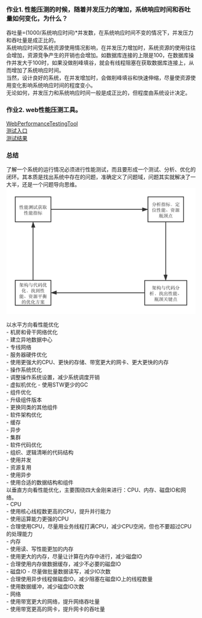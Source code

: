 ### 作业1. 性能压测的时候，随着并发压力的增加，系统响应时间和吞吐量如何变化，为什么？  
吞吐量=(1000/系统响应时间)*并发数，在系统响应时间不变的情况下，并发压力和吞吐量是成正比的。  
系统响应时间受系统资源使用情况影响，在并发压力增加时，系统资源的使用往往会增加，资源竞争产生的开销也会增加。如数据库连接的上限是100，在数据库操作并发大于100时，如果没做削峰填谷，就会有线程阻塞在获取数据库连接上，从而增加了系统响应时间。  
当然，设计良好的系统，在并发增加时，会做削峰填谷和快速伸缩，尽量使资源使用变化影响系统响应时间的程度变小。  
无论如何，并发压力和系统响应时间一般是成正比的，但程度由系统设计决定。  

### 作业2. web性能压测工具。  
[WebPerformanceTestingTool](code/WebPerformanceTestingTool.java)   
[测试入口](code/Testing.java)  
[测试结果](code/output.md)


### 总结  
了解一个系统的运行情况必须进行性能测试，而且要形成一个测试、分析、优化的闭环。其本质是找出系统中存在的问题，准确定义了问题域，问题其实就解决了一大半，还是一个问题导向思维。  
![性能优化](性能优化流程.png)   

以水平方向看性能优化  
    - 机房和骨干网络优化  
        - 建立异地数据中心  
        - 专线网络  
    - 服务器硬件优化  
        - 使用更强大的CPU、更快的存储、带宽更大的网卡、更大更快的内存  
    - 操作系统优化  
        - 调整操作系统设置，减少系统调度开销  
    - 虚拟机优化 
        - 使用STW更少的GC  
    - 组件优化  
        - 升级组件版本  
        - 更换同类的其他组件  
    - 软件架构优化  
        - 缓存  
        - 异步  
        - 集群  
    - 软件代码优化  
        - 组织、逻辑清晰的代码结构  
        - 使用并发  
        - 资源复用  
        - 使用异步  
        - 使用合适的数据结构和组件  
以垂直方向看性能优化，主要围绕四大金刚来进行：CPU、内存、磁盘IO和网络。  
    - CPU  
        - 使用核心线程数更高的CPU，提升并行能力  
        - 使用运算能力更强的CPU   
        - 合理使用CPU，尽量用业务线程打满CPU，减少CPU空闲，但也不要超过CPU的处理能力  
    - 内存  
        - 使用读、写性能更加的内存    
        - 使用更大的内存，尽量让计算在内存中进行，减少磁盘IO  
        - 合理使用内存做数据缓存，减少不必要的磁盘IO  
    - 磁盘IO 
        - 尽量做批量数据读写，减少IO次数  
        - 合理使用异步线程做磁盘IO，减少阻塞在磁盘IO上的线程数量  
        - 使用数据缓冲，减少磁盘IO次数  
    - 网络  
        - 使用带宽更大的网络，提升网络吞吐量  
        - 使用带宽更高的网卡，提升网卡的吞吐量  
         
        
